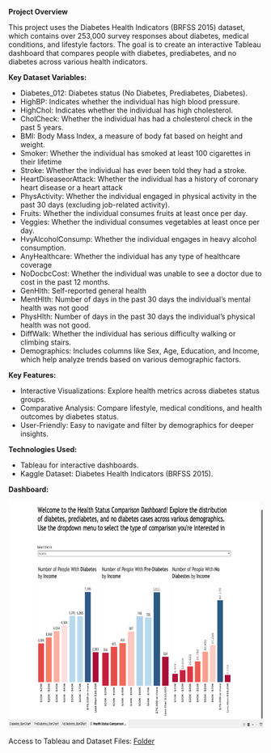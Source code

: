 **Project Overview**

This project uses the Diabetes Health Indicators (BRFSS 2015) dataset, which contains over 253,000 survey responses about diabetes, medical conditions, and lifestyle factors. The goal is to create an interactive Tableau dashboard that compares people with diabetes, prediabetes, and no diabetes across various health indicators.

**Key Dataset Variables:**
- Diabetes_012: Diabetes status (No Diabetes, Prediabetes, Diabetes).
- HighBP: Indicates whether the individual has high blood pressure.
- HighChol: Indicates whether the individual has high cholesterol.
- CholCheck: Whether the individual has had a cholesterol check in the past 5 years.
- BMI: Body Mass Index, a measure of body fat based on height and weight.
- Smoker: Whether the individual has smoked at least 100 cigarettes in their lifetime
- Stroke: Whether the individual has ever been told they had a stroke.
- HeartDiseaseorAttack: Whether the individual has a history of coronary heart disease or a heart attack
- PhysActivity: Whether the individual engaged in physical activity in the past 30 days (excluding job-related activity).
- Fruits: Whether the individual consumes fruits at least once per day.
- Veggies: Whether the individual consumes vegetables at least once per day.
- HvyAlcoholConsump: Whether the individual engages in heavy alcohol consumption.
- AnyHealthcare: Whether the individual has any type of healthcare coverage
- NoDocbcCost: Whether the individual was unable to see a doctor due to cost in the past 12 months.
- GenHlth: Self-reported general health
- MentHlth: Number of days in the past 30 days the individual’s mental health was not good
- PhysHlth: Number of days in the past 30 days the individual’s physical health was not good.
- DiffWalk: Whether the individual has serious difficulty walking or climbing stairs.
- Demographics: Includes columns like Sex, Age, Education, and Income, which help analyze trends based on various demographic factors.

**Key Features:**
- Interactive Visualizations: Explore health metrics across diabetes status groups.
- Comparative Analysis: Compare lifestyle, medical conditions, and health outcomes by diabetes status.
- User-Friendly: Easy to navigate and filter by demographics for deeper insights.

**Technologies Used:**
- Tableau for interactive dashboards.
- Kaggle Dataset: Diabetes Health Indicators (BRFSS 2015).



**Dashboard:**

<div align="center">
  <img src="../../asset/Health_Dashboard.png" alt="Diabetes Health Dashboard" width="650" height="450">
</div>

Access to Tableau and Dataset Files: 
[Folder](https://drive.google.com/drive/folders/1rJLi932eD2gBksJCQdaBhFvT2ezpf92D)  


